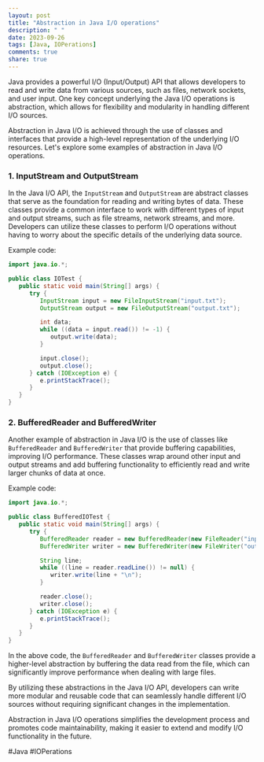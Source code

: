 ```yaml
---
layout: post
title: "Abstraction in Java I/O operations"
description: " "
date: 2023-09-26
tags: [Java, IOPerations]
comments: true
share: true
---
```


Java provides a powerful I/O (Input/Output) API that allows developers to read and write data from various sources, such as files, network sockets, and user input. One key concept underlying the Java I/O operations is abstraction, which allows for flexibility and modularity in handling different I/O sources.

Abstraction in Java I/O is achieved through the use of classes and interfaces that provide a high-level representation of the underlying I/O resources. Let's explore some examples of abstraction in Java I/O operations.

### 1. InputStream and OutputStream

In the Java I/O API, the `InputStream` and `OutputStream` are abstract classes that serve as the foundation for reading and writing bytes of data. These classes provide a common interface to work with different types of input and output streams, such as file streams, network streams, and more. Developers can utilize these classes to perform I/O operations without having to worry about the specific details of the underlying data source.

Example code:

```java
import java.io.*;

public class IOTest {
   public static void main(String[] args) {
      try {
         InputStream input = new FileInputStream("input.txt");
         OutputStream output = new FileOutputStream("output.txt");

         int data;
         while ((data = input.read()) != -1) {
            output.write(data);
         }

         input.close();
         output.close();
      } catch (IOException e) {
         e.printStackTrace();
      }
   }
}
```

### 2. BufferedReader and BufferedWriter

Another example of abstraction in Java I/O is the use of classes like `BufferedReader` and `BufferedWriter` that provide buffering capabilities, improving I/O performance. These classes wrap around other input and output streams and add buffering functionality to efficiently read and write larger chunks of data at once.

Example code:

```java
import java.io.*;

public class BufferedIOTest {
   public static void main(String[] args) {
      try {
         BufferedReader reader = new BufferedReader(new FileReader("input.txt"));
         BufferedWriter writer = new BufferedWriter(new FileWriter("output.txt"));

         String line;
         while ((line = reader.readLine()) != null) {
            writer.write(line + "\n");
         }

         reader.close();
         writer.close();
      } catch (IOException e) {
         e.printStackTrace();
      }
   }
}
```

In the above code, the `BufferedReader` and `BufferedWriter` classes provide a higher-level abstraction by buffering the data read from the file, which can significantly improve performance when dealing with large files.

By utilizing these abstractions in the Java I/O API, developers can write more modular and reusable code that can seamlessly handle different I/O sources without requiring significant changes in the implementation.

Abstraction in Java I/O operations simplifies the development process and promotes code maintainability, making it easier to extend and modify I/O functionality in the future.

#Java #IOPerations